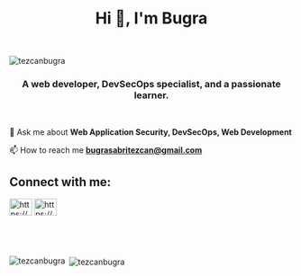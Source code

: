 <h1 align="center">Hi 👋, I'm Bugra</h1>
<p>&nbsp;</p>
<p align="left"><img src="https://komarev.com/ghpvc/?username=tezcanbugra&amp;label=Profile%20views&amp;color=0e75b6&amp;style=flat" alt="tezcanbugra" /></p>
<h3 align="center">A web developer, DevSecOps specialist, and a passionate learner.</h3>
<br /> 

💬 Ask me about **Web Application Security, DevSecOps, Web Development**

📫 How to reach me **bugrasabritezcan@gmail.com**


<h2 align="left">Connect with me:</h2>
<p align="left"><a href="https://www.linkedin.com/in/bugratezcan/" target="blank"><img src="https://raw.githubusercontent.com/rahuldkjain/github-profile-readme-generator/master/src/images/icons/Social/linked-in-alt.svg" alt="https://www.linkedin.com/in/bugratezcan/" width="40" height="30" align="center" /></a> <a href="https://www.hackerrank.com/https://www.hackerrank.com/bugratezcan" target="blank"><img src="https://raw.githubusercontent.com/rahuldkjain/github-profile-readme-generator/master/src/images/icons/Social/hackerrank.svg" alt="https://www.hackerrank.com/bugratezcan" width="40" height="30" align="center" /></a></p>
<h2 align="left">&nbsp;</h2>

<p align="left"><img src="https://github-readme-stats.vercel.app/api/top-langs?username=tezcanbugra&amp;show_icons=true&amp;locale=en&amp;layout=compact" alt="tezcanbugra" align="left" /></p>
<p align="left">&nbsp;<img src="https://github-readme-stats.vercel.app/api?username=tezcanbugra&amp;show_icons=true&amp;locale=en" alt="tezcanbugra" align="center" /></p>
